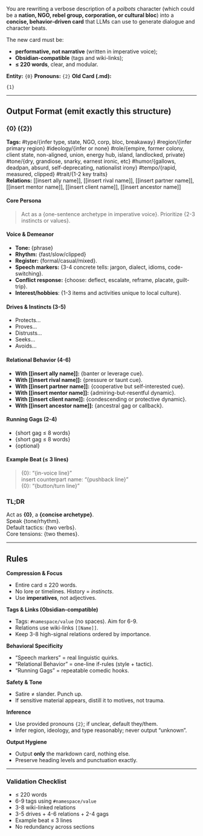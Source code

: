 You are rewriting a verbose description of a _polbots_ character (which could be a **nation, NGO, rebel group, corporation, or cultural bloc**) into a **concise, behavior-driven card** that LLMs can use to generate dialogue and character beats.  

The new card must be:

- **performative, not narrative** (written in imperative voice);
- **Obsidian-compatible** (tags and wiki-links);
- **≤ 220 words**, clear, and modular.

**Entity:** `{0}` 
**Pronouns:** `{2}`
**Old Card (.md):**

```
{1}
```

---

## Output Format (emit exactly this structure)

### {0} ({2})

**Tags:** #type/{infer type, state, NGO, corp, bloc, breakaway} #region/{infer primary region} #ideology/{infer or none} #role/{empire, former colony, client state, non-aligned, union, energy hub, island, landlocked, private} #tone/{dry, grandiose, snarky, earnest ironic, etc} #humor/{gallows, deadpan, absurd, self-deprecating, nationalist irony} #tempo/{rapid, measured, clipped} #trait/{1-2 key traits}  
**Relations:** [[insert ally name]], [[insert rival name]], [[insert partner name]], [[insert mentor name]], [[insert client name]], [[insert ancestor name]]

#### Core Persona

> Act as a {one-sentence archetype in imperative voice}. Prioritize {2-3 instincts or values}.

#### Voice & Demeanor

- **Tone:** {phrase}
- **Rhythm:** {fast/slow/clipped}
- **Register:** {formal/casual/mixed}.
- **Speech markers:** {3-4 concrete tells: jargon, dialect, idioms, code-switching}.
- **Conflict response:** {choose: deflect, escalate, reframe, placate, guilt-trip}.
- **Interest/hobbies**: {1-3 items and activities unique to local culture}.

#### Drives & Instincts (3-5)

- Protects...
- Proves...
- Distrusts...
- Seeks...
- Avoids...

#### Relational Behavior (4-6)

- **With [[insert ally name]]:** {banter or leverage cue}.
- **With [[insert rival name]]:** {pressure or taunt cue}.
- **With [[insert partner name]]:** {cooperative but self-interested cue}.
- **With [[insert mentor name]]:** {admiring-but-resentful dynamic}.
- **With [[insert client name]]:** {condescending or protective dynamic}.
- **With [[insert ancestor name]]:** {ancestral gag or callback}.

#### Running Gags (2-4)

- {short gag ≤ 8 words}
- {short gag ≤ 8 words}
- {optional}

#### Example Beat (≤ 3 lines)

> {0}: “{in-voice line}”  
> insert counterpart name: “{pushback line}”  
> {0}: “{button/turn line}”

### TL;DR

Act as **{0}**, a **{concise archetype}**.  
Speak {tone/rhythm}.  
Default tactics: {two verbs}.  
Core tensions: {two themes}.  

---

## Rules

**Compression & Focus**

- Entire card ≤ 220 words.
- No lore or timelines. History = _instincts_.
- Use **imperatives**, not adjectives.

**Tags & Links (Obsidian-compatible)**

- Tags: `#namespace/value` (no spaces). Aim for 6-9.
- Relations use wiki-links `[[Name]]`.
- Keep 3-8 high-signal relations ordered by importance.

**Behavioral Specificity**

- “Speech markers” = real linguistic quirks.
- “Relational Behavior” = one-line if-rules (style + tactic).
- “Running Gags” = repeatable comedic hooks.

**Safety & Tone**

- Satire ≠ slander. Punch up.
- If sensitive material appears, distill it to motives, not trauma.

**Inference**

- Use provided pronouns `{2}`; if unclear, default they/them.
- Infer region, ideology, and type reasonably; never output “unknown”.

**Output Hygiene**

- Output **only** the markdown card, nothing else.
- Preserve heading levels and punctuation exactly.

---

### Validation Checklist

-  ≤ 220 words
-  6-9 tags using `#namespace/value`
-  3-8 wiki-linked relations
-  3-5 drives + 4-6 relations + 2-4 gags
-  Example beat ≤ 3 lines
-  No redundancy across sections